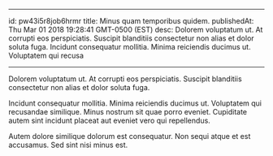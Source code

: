 
---
id: pw43i5r8job6hrmr
title: Minus quam temporibus quidem.
publishedAt: Thu Mar 01 2018 19:28:41 GMT-0500 (EST)
desc: Dolorem voluptatum ut. At corrupti eos perspiciatis. Suscipit blanditiis consectetur non alias et dolor soluta fuga. Incidunt consequatur mollitia. Minima reiciendis ducimus ut. Voluptatem qui recusa

---



Dolorem voluptatum ut. At corrupti eos perspiciatis. Suscipit blanditiis consectetur non alias et dolor soluta fuga.
 Incidunt consequatur mollitia. Minima reiciendis ducimus ut. Voluptatem qui recusandae similique. Minus nostrum sit quae porro eveniet. Cupiditate autem sint incidunt placeat aut eveniet vero qui repellendus.
 Autem dolore similique dolorum est consequatur. Non sequi atque et est accusamus. Sed sint nisi minus est.

